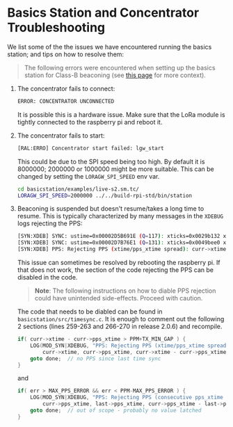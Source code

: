 # Basics Station and Concentrator Troubleshooting

We list some of the the issues we have encountered running the basics station; and tips on how to resolve them:

>The following errors were encountered when setting up the basics station for Class-B beaconing (see [this page](class-b-beaconing.md) for more context).

1. The concentrator fails to connect:

   ```bash
   ERROR: CONCENTRATOR UNCONNECTED
   ```

   It is possible this is a hardware issue. Make sure that the LoRa module is tightly connected to the raspberry pi and reboot it.

1. The concentrator fails to start:

   ```bash
   [RAL:ERRO] Concentrator start failed: lgw_start
   ```

   This could be due to the SPI speed being too high. By default it is 8000000; 2000000 or 1000000 might be more suitable. This can be changed by setting the `LORAGW_SPI_SPEED` env var.

   ```bash
   cd basicstation/examples/live-s2.sm.tc/
   LORAGW_SPI_SPEED=2000000 ../../build-rpi-std/bin/station
   ```

1. Beaconing is suspended but doesn't resume/takes a long time to resume. This is typically characterized by many messages in the `XDEBUG` logs rejecting the PPS:

   ```bash
   [SYN:XDEB] SYNC: ustime=0x00002D5B691E (Q=117): xticks=0x0029b132 xtime=0x9A00000029B132 - PPS: pps_xticks=0x0029aa38 (2730552) pps_xtime=0x9A00000029AA38 (pps_en=1)
   [SYN:XDEB] SYNC: ustime=0x00002D7B76E1 (Q=131): xticks=0x0049bee0 xtime=0x9A00000049BEE0 - PPS: pps_xticks=0x0029b207 (2732551) pps_xtime=0x9A00000029B207 (pps_en=1)
   [SYN:XDEB] PPS: Rejecting PPS (xtime/pps_xtime spread): curr->xtime=0x9A00000049BEE0   curr->pps_xtime=0x9A00000029B207   diff=2100441 (>1010000)
   ```

   This issue can sometimes be resolved by rebooting the raspberry pi. If that does not work, the section of the code rejecting the PPS can be disabled in the code.

   > **Note**: The following instructions on how to diable PPS rejection could have unintended side-effects. Proceed with caution.

   The code that needs to be diabled can be found in `basicstation/src/timesync.c`. It is enough to comment out the following 2 sections (lines 259-263 and 266-270 in release 2.0.6) and recompile.

   ```c
   if( curr->xtime - curr->pps_xtime > PPM+TX_MIN_GAP ) {
       LOG(MOD_SYN|XDEBUG, "PPS: Rejecting PPS (xtime/pps_xtime spread): curr->xtime=0x%lX   curr->pps_xtime=0x%lX   diff=%lu (>%u)",
           curr->xtime, curr->pps_xtime, curr->xtime - curr->pps_xtime, PPM+TX_MIN_GAP);
       goto done;  // no PPS since last time sync
   }
   ```

   and

   ```c
   if( err > MAX_PPS_ERROR && err < PPM-MAX_PPS_ERROR ) {
       LOG(MOD_SYN|XDEBUG, "PPS: Rejecting PPS (consecutive pps_xtime error): curr->pps_xtime=0x%lX   last->pps_xtime=0x%lX   diff=%lu",
           curr->pps_xtime, last->pps_xtime, curr->pps_xtime - last->pps_xtime);
       goto done;  // out of scope - probably no value latched
   }
   ```
